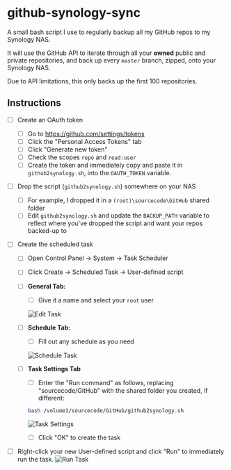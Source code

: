 
# github-synology-sync

A small bash script I use to regularly backup all my GitHub repos to my Synology NAS.

It will use the GitHub API to iterate through all your **owned** public and private repositories, and back up every `master` branch, zipped, onto your Synology NAS.

Due to API limitations, this only backs up the first 100 repositories.

## Instructions

 - [ ] Create an OAuth token
	 - [ ]  Go to https://github.com/settings/tokens
	 - [ ]  Click the "Personal Access Tokens" tab
	 - [ ]  Click "Generate new token"
	 - [ ]  Check the scopes `repo` and `read:user`
	 - [ ]  Create the token and immediately copy and paste it in `github2synology.sh`, into the `OAUTH_TOKEN` variable.
 - [ ]  Drop the script (`github2synology.sh`) somewhere on your NAS
	 - [ ]  For example, I dropped it in a `(root)\sourcecode\GitHub` shared folder
	 - [ ]  Edit `github2synology.sh` and update the `BACKUP_PATH` variable to reflect where you've dropped the script and want your repos backed-up to
 - [ ]  Create the scheduled task
	 - [ ]  Open Control Panel -> System -> Task Scheduler
	 - [ ]  Click Create -> Scheduled Task -> User-defined script
	 - [ ]  **General Tab:**
		 - [ ] Give it a name and select your `root` user
		 
		![Edit Task](https://www.files.torrobinson.com/captures/2020_08_13_204548_mstsc.png)
	 - [ ]  **Schedule Tab:**
		 - [ ]  Fill out any schedule as you need
		 
		![Schedule Task](https://www.files.torrobinson.com/captures/2020_08_13_204722_mstsc.png)
	 - [ ]  **Task Settings Tab**
		 - [ ]   Enter the "Run command" as follows, replacing "sourcecode/GitHub" with the shared folder you created, if different:
		```bash
		bash /volume1/sourcecode/GitHub/github2synology.sh
		``` 
			
		
		![Task Settings](https://www.files.torrobinson.com/captures/2020_08_13_204736_mstsc.png)
		 - [ ]  Click "OK" to create the task
		 
 - [ ]  Right-click your new User-defined script and click "Run" to immediately run the task.
 ![Run Task](https://www.files.torrobinson.com/captures/2020_08_13_204952_mstsc.png)


